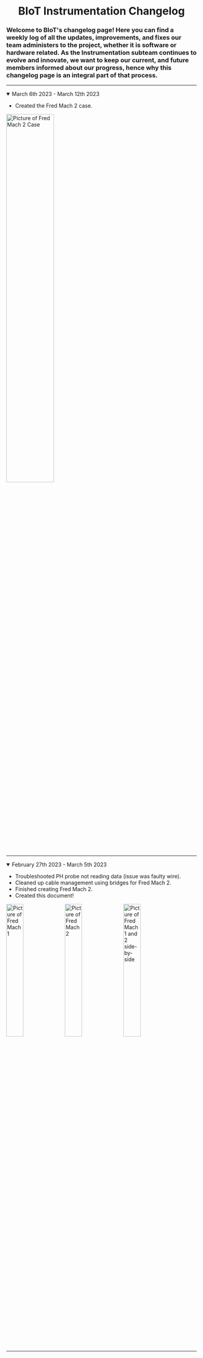 <h1 align="center">BIoT Instrumentation Changelog</h1>

<h3>Welcome to BIoT's changelog page! Here you can find a weekly log of all the updates, improvements, and fixes our team administers to the project, whether it is software or hardware related. As the Instrumentation subteam continues to evolve and innovate, we want to keep our current, and future members informed about our progress, hence why this changelog page is an integral part of that process.</h3>

---

<details open>
  <summary>March 6th 2023 - March 12th 2023</summary>
  
  - Created the Fred Mach 2 case.
  <img width="50%" alt="Picture of Fred Mach 2 Case" src="https://github.com/frehlid/BIOT-Instrumentation/blob/1308a5d969322017bfbb6b5eb05f71e86469a14c/images/march6pic1.png" />
  
</details>

---
<details open>
  <summary>February 27th 2023 - March 5th 2023</summary>
  
  - Troubleshooted PH probe not reading data (issue was faulty wire).
  - Cleaned up cable management using bridges for Fred Mach 2.
  - Finished creating Fred Mach 2.
  - Created this document!
  
  <img src="https://github.com/frehlid/BIOT-Instrumentation/blob/bfb30a5cc2a246063020bde5ef7a10abdf326e2c/images/march5pic1.jpg" width="30%" alt="Picture of Fred Mach 1" />
  
  <img src="https://github.com/frehlid/BIOT-Instrumentation/blob/bfb30a5cc2a246063020bde5ef7a10abdf326e2c/images/march5pic2.jpg" width="30%" alt="Picture of Fred Mach 2" /> 
  
  <img src="https://github.com/frehlid/BIOT-Instrumentation/blob/bfb30a5cc2a246063020bde5ef7a10abdf326e2c/images/march5pic3.jpg" width="30%" alt="Picture of Fred Mach 1 and 2 side-by-side" />
  
</details>

---

<!--

<details open>
  <summary>Date From - Date To</summary>
  
  - Thing1
  - Thing2

  <img width="30%" alt="" src="" />
  
</details>

-->
